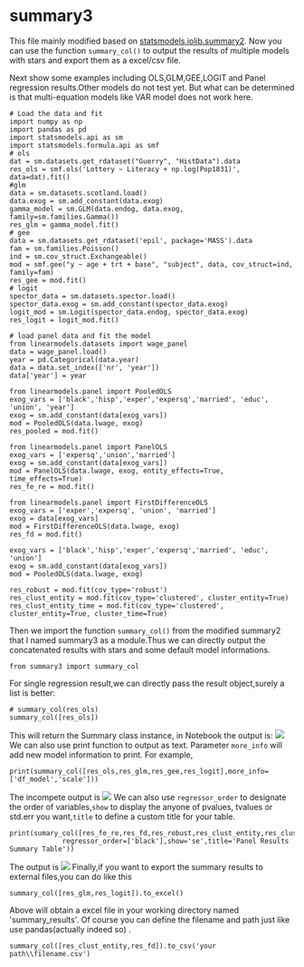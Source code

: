 # summary3
This file mainly modified based on [statsmodels.iolib.summary2](https://github.com/statsmodels/statsmodels/blob/master/statsmodels/iolib/summary2.py). Now you can use the function `summary_col()`
to output the results of multiple models with stars and export them as a excel/csv file.

Next show some examples including OLS,GLM,GEE,LOGIT and Panel regression results.Other models do not test yet. 
But what can be determined is that multi-equation models like VAR model does not work here.
```
# Load the data and fit
import numpy as np
import pandas as pd
import statsmodels.api as sm
import statsmodels.formula.api as smf
# ols
dat = sm.datasets.get_rdataset("Guerry", "HistData").data
res_ols = smf.ols('Lottery ~ Literacy + np.log(Pop1831)', data=dat).fit()
#glm
data = sm.datasets.scotland.load()
data.exog = sm.add_constant(data.exog)
gamma_model = sm.GLM(data.endog, data.exog, family=sm.families.Gamma())
res_glm = gamma_model.fit()
# gee
data = sm.datasets.get_rdataset('epil', package='MASS').data
fam = sm.families.Poisson()
ind = sm.cov_struct.Exchangeable()
mod = smf.gee("y ~ age + trt + base", "subject", data, cov_struct=ind, family=fam)
res_gee = mod.fit()
# logit
spector_data = sm.datasets.spector.load()
spector_data.exog = sm.add_constant(spector_data.exog)
logit_mod = sm.Logit(spector_data.endog, spector_data.exog)
res_logit = logit_mod.fit()

# load panel data and fit the model
from linearmodels.datasets import wage_panel
data = wage_panel.load()
year = pd.Categorical(data.year)
data = data.set_index(['nr', 'year'])
data['year'] = year

from linearmodels.panel import PooledOLS
exog_vars = ['black','hisp','exper','expersq','married', 'educ', 'union', 'year']
exog = sm.add_constant(data[exog_vars])
mod = PooledOLS(data.lwage, exog)
res_pooled = mod.fit()

from linearmodels.panel import PanelOLS
exog_vars = ['expersq','union','married']
exog = sm.add_constant(data[exog_vars])
mod = PanelOLS(data.lwage, exog, entity_effects=True, time_effects=True)
res_fe_re = mod.fit()

from linearmodels.panel import FirstDifferenceOLS
exog_vars = ['exper','expersq', 'union', 'married']
exog = data[exog_vars]
mod = FirstDifferenceOLS(data.lwage, exog)
res_fd = mod.fit()

exog_vars = ['black','hisp','exper','expersq','married', 'educ', 'union']
exog = sm.add_constant(data[exog_vars])
mod = PooledOLS(data.lwage, exog)

res_robust = mod.fit(cov_type='robust')
res_clust_entity = mod.fit(cov_type='clustered', cluster_entity=True)
res_clust_entity_time = mod.fit(cov_type='clustered', cluster_entity=True, cluster_time=True)
```
Then we import the function `summary_col()` from the modified summary2 that I named summary3 as a module.Thus we can  directly output the concatenated results with stars and some default model informations.
```
from summary3 import summary_col 
```
For single regression result,we can directly pass the result object,surely a list is better:
```
# summary_col(res_ols)
summary_col([res_ols]) 
```
This will return the Summary class instance, in Notebook the output is:
![](https://github.com/YangShuangjie/summary3/blob/master/pictures/Snipaste_2018-07-10_04-03-08.jpg?raw=true)
We can also use print function to output as text. Parameter `more_info` will add new model information to print. 
For example,
```
print(summary_col([res_ols,res_glm,res_gee,res_logit],more_info=['df_model','scale']))
``` 
The incompete output is
![](https://github.com/YangShuangjie/summary3/blob/master/pictures/Snipaste_2018-07-10_04-52-11.jpg?raw=true)
We can also use `regressor_order` to designate the order of variables,`show` to display the anyone of pvalues,
tvalues or std.err you want,`title` to define a custom title for your table. 
```
print(sumary_col([res_fe_re,res_fd,res_robust,res_clust_entity,res_clust_entity_time],
             regressor_order=['black'],show='se',title='Panel Results Summary Table'))
```
The output is
![](https://github.com/YangShuangjie/summary3/blob/master/pictures/Snipaste_2018-07-10_04-54-10.jpg?raw=true)
Finally,if you want to export the summary results to external files,you can do like this
```
summary_col([res_glm,res_logit]).to_excel()
```
Above will obtain a excel file in your working directory named 'summary_results'.
 Of course you can define the filename and path just like  use pandas(actually indeed so) .
```
summary_col([res_clust_entity,res_fd]).to_csv('your path\\filename.csv')
```

